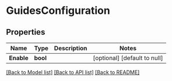 # GuidesConfiguration

## Properties
Name | Type | Description | Notes
------------ | ------------- | ------------- | -------------
**Enable** | **bool** |  | [optional] [default to null]

[[Back to Model list]](../README.md#documentation-for-models) [[Back to API list]](../README.md#documentation-for-api-endpoints) [[Back to README]](../README.md)

